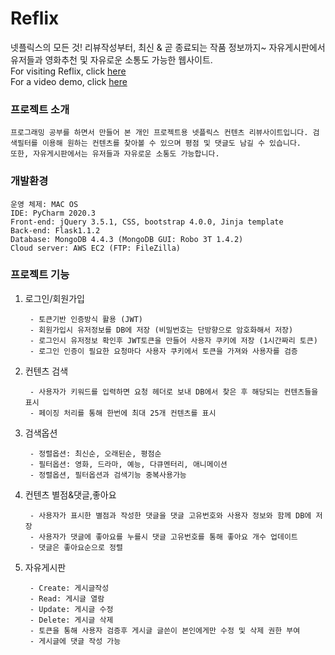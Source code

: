 Reflix
=======
넷플릭스의 모든 것! 리뷰작성부터, 최신 & 곧 종료되는 작품 정보까지~ 자유게시판에서 유저들과 영화추천 및 자유로운 소통도 가능한 웹사이트.  
For visiting Reflix, click [here](http://reflix.shop/)  
For a video demo, click [here](https://youtu.be/nuldX9TPSHU) 

### 프로젝트 소개
    프로그래밍 공부를 하면서 만들어 본 개인 프로젝트용 넷플릭스 컨텐츠 리뷰사이트입니다. 검색필터를 이용해 원하는 컨텐츠를 찾아볼 수 있으며 평점 및 댓글도 남길 수 있습니다. 
    또한, 자유게시판에서는 유저들과 자유로운 소통도 가능합니다. 

### 개발환경
    운영 체제: MAC OS
    IDE: PyCharm 2020.3
    Front-end: jQuery 3.5.1, CSS, bootstrap 4.0.0, Jinja template
    Back-end: Flask1.1.2
    Database: MongoDB 4.4.3 (MongoDB GUI: Robo 3T 1.4.2)
    Cloud server: AWS EC2 (FTP: FileZilla)
    

### 프로젝트 기능
1. 로그인/회원가입
          
        - 토큰기반 인증방식 활용 (JWT)   
        - 회원가입시 유저정보를 DB에 저장 (비밀번호는 단방향으로 암호화해서 저장)
        - 로그인시 유저정보 확인후 JWT토큰을 만들어 사용자 쿠키에 저장 (1시간짜리 토큰)
        - 로그인 인증이 필요한 요청마다 사용자 쿠키에서 토큰을 가져와 사용자를 검증

2. 컨텐츠 검색

        - 사용자가 키워드를 입력하면 요청 헤더로 보내 DB에서 찾은 후 해당되는 컨텐츠들을 표시  
        - 페이징 처리를 통해 한번에 최대 25개 컨텐츠를 표시

3. 검색옵션
    
        - 정렬옵션: 최신순, 오래된순, 평점순
        - 필터옵션: 영화, 드라마, 예능, 다큐멘터리, 애니메이션
        - 정렬옵션, 필터옵션과 검색기능 중복사용가능

4. 컨텐츠 별점&댓글,좋아요

        - 사용자가 표시한 별점과 작성한 댓글을 댓글 고유번호와 사용자 정보와 함께 DB에 저장
        - 사용자가 댓글에 좋아요를 누를시 댓글 고유번호를 통해 좋아요 개수 업데이트
        - 댓글은 좋아요순으로 정렬

5. 자유게시판
  
        - Create: 게시글작성
        - Read: 게시글 열람
        - Update: 게시글 수정
        - Delete: 게시글 삭제
        - 토큰을 통해 사용자 검증후 게시글 글쓴이 본인에게만 수정 및 삭제 권한 부여
        - 게시글에 댓글 작성 가능
